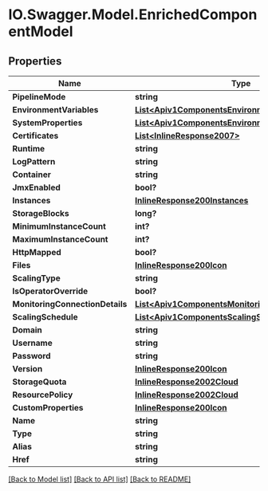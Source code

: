 # IO.Swagger.Model.EnrichedComponentModel
## Properties

Name | Type | Description | Notes
------------ | ------------- | ------------- | -------------
**PipelineMode** | **string** |  | [optional] 
**EnvironmentVariables** | [**List&lt;Apiv1ComponentsEnvironmentVariables&gt;**](Apiv1ComponentsEnvironmentVariables.md) |  | [optional] 
**SystemProperties** | [**List&lt;Apiv1ComponentsEnvironmentVariables&gt;**](Apiv1ComponentsEnvironmentVariables.md) |  | [optional] 
**Certificates** | [**List&lt;InlineResponse2007&gt;**](InlineResponse2007.md) |  | [optional] 
**Runtime** | **string** |  | [optional] 
**LogPattern** | **string** |  | [optional] 
**Container** | **string** |  | [optional] 
**JmxEnabled** | **bool?** |  | [optional] 
**Instances** | [**InlineResponse200Instances**](InlineResponse200Instances.md) |  | [optional] 
**StorageBlocks** | **long?** |  | [optional] 
**MinimumInstanceCount** | **int?** |  | [optional] 
**MaximumInstanceCount** | **int?** |  | [optional] 
**HttpMapped** | **bool?** |  | [optional] 
**Files** | [**InlineResponse200Icon**](InlineResponse200Icon.md) |  | [optional] 
**ScalingType** | **string** |  | [optional] 
**IsOperatorOverride** | **bool?** |  | [optional] 
**MonitoringConnectionDetails** | [**List&lt;Apiv1ComponentsMonitoringConnectionDetails&gt;**](Apiv1ComponentsMonitoringConnectionDetails.md) |  | [optional] 
**ScalingSchedule** | [**List&lt;Apiv1ComponentsScalingSchedule&gt;**](Apiv1ComponentsScalingSchedule.md) |  | [optional] 
**Domain** | **string** |  | [optional] 
**Username** | **string** |  | [optional] 
**Password** | **string** |  | [optional] 
**Version** | [**InlineResponse200Icon**](InlineResponse200Icon.md) |  | [optional] 
**StorageQuota** | [**InlineResponse2002Cloud**](InlineResponse2002Cloud.md) |  | [optional] 
**ResourcePolicy** | [**InlineResponse2002Cloud**](InlineResponse2002Cloud.md) |  | [optional] 
**CustomProperties** | [**InlineResponse200Icon**](InlineResponse200Icon.md) |  | [optional] 
**Name** | **string** |  | [optional] 
**Type** | **string** |  | [optional] 
**Alias** | **string** |  | [optional] 
**Href** | **string** |  | [optional] 

[[Back to Model list]](../README.md#documentation-for-models) [[Back to API list]](../README.md#documentation-for-api-endpoints) [[Back to README]](../README.md)

